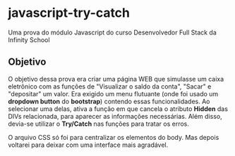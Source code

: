 # javascript-try-catch
Uma prova do módulo Javascript do curso Desenvolvedor Full Stack da Infinity School

## Objetivo
O objetivo dessa prova era criar uma página WEB que simulasse um caixa eletrônico com as funções de "Visualizar o saldo da conta", "Sacar" e "depositar" um valor.
Era exigido um menu flutuante (onde foi usado um **dropdown button** do **bootstrap**) contendo essas funcionalidades. Ao selecionar uma delas, ativa a função em que cancela o atributo **Hidden** das DIVs relacionada, para aparecer as informações necessárias.
Além disso, devia-se utilizar o **Try/Catch** nas funções para tratar os erros.

O arquivo CSS só foi para centralizar os elementos do body. Mas depois voltarei para deixar com uma interface mais agradável.
